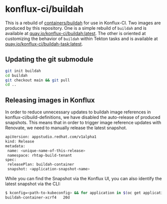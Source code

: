 # konflux-ci/buildah

This is a rebuild of [containers/buildah](https://github.com/containers/buildah) for use in Konflux-CI. Two images are produced by this repository. One is a simple rebuild of `buildah` and is available at [quay.io/konflux-ci/buildah:latest](https://quay.io/konflux-ci/buildah). The other is oriented at customizing the behavior of `buildah` within Tekton tasks and is available at [quay.io/konflux-ci/buildah-task:latest](https://quay.io/konflux-ci/buildah-task).

## Updating the git submodule

```bash
git init buildah
cd buildah
git checkout main && git pull
cd ..
```

## Releasing images in Konflux

In order to reduce unnecessary updates to buildah image references in konflux-ci/build-definitions, we have disabled the auto-release of produced snapshots. This means that in order to trigger image reference updates with Renovate, we need to manually release the latest snapshot.

```bash
apiVersion: appstudio.redhat.com/v1alpha1
kind: Release
metadata:
 name: <unique-name-of-this-release>
 namespace: rhtap-build-tenant
spec:
 releasePlan: buildah-container
 snapshot: <application-snapshot-name>
```

While you can find the Snapshot via the Konflux UI, you can also identify the latest snapshot via the CLI:

```bash
$ kconfig=<path-to-kubeconfig> && for application in $(oc get applications --no-headers=true -o custom-columns=":metadata.name" --kubeconfig=$kconfig); do oc get snapshots -l "pac.test.appstudio.openshift.io/event-type in (push, Push),appstudio.openshift.io/application=${application}" --sort-by=.metadata.creationTimestamp --kubeconfig=$kconfig | tail -1; done | grep buildah-container
buildah-container-xcrf4   20d
```